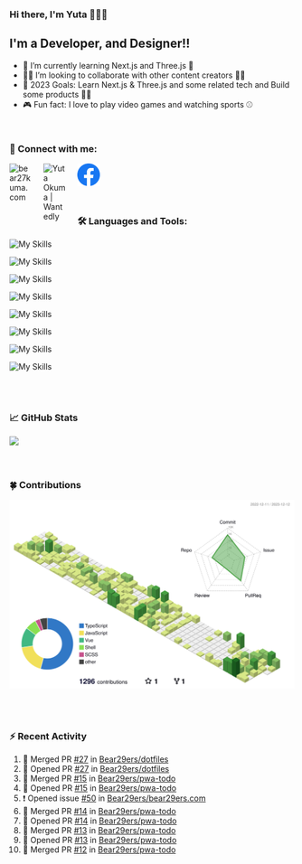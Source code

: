 ### Hi there, I'm Yuta 🤟🏻🐻

## I'm a Developer, and Designer!!

- 🌱 I’m currently learning Next.js and Three.js 🤣
- 👬🏻 I’m looking to collaborate with other content creators 👋🏻
- 🥅 2023 Goals: Learn Next.js & Three.js and some related tech and Build some products 💪🏻
- 🎮 Fun fact: I love to play video games and watching sports ⚾️

<br />

### :wave: Connect with me:

[<img align="left" alt="bear27kuma.com" width="40px" src="https://user-images.githubusercontent.com/39920490/156489586-f125813b-e344-46d6-9306-f5786684b976.jpg" style="margin-right: 20px;" />](https://bear29ers.github.io/)
[<img align="left" alt="Yuta Okuma | Wantedly" width="40px" src="https://user-images.githubusercontent.com/39920490/156489528-fdc520d6-10f1-43b6-8bf8-fadf8dcf1a90.jpg" style="margin-right: 20px;" />](https://www.wantedly.com/id/yuta_okuma_b)
[<img align="left" alt="Yuta Okuma | Facebook" width="40px" src="https://github.com/github/explore/blob/main/topics/facebook/facebook.png?raw=true" style="margin-right: 20px;" />](https://www.facebook.com/kumakuma1129/)

[//]: # '[<img align="left" alt="Yuta Okuma | Instagram" width="40px" src="https://github.com/github/explore/blob/main/topics/instagram/instagram.png?raw=true" />](https://www.instagram.com/bear_27earl/)'

<br />
<br />
<br />
<br />

### :hammer_and_wrench: Languages and Tools:

![My Skills](https://skillicons.dev/icons?i=html,css,sass,tailwind,bootstrap,js,ts)

![My Skills](https://skillicons.dev/icons?i=jquery,threejs,react,emotion,styledcomponents,materialui,nextjs)

![My Skills](https://skillicons.dev/icons?i=vercel,vue,nuxt,vite,nodejs,express,jest)

![My Skills](https://skillicons.dev/icons?i=regex,webpack,babel,php,laravel,mysql,sqlite)

![My Skills](https://skillicons.dev/icons?i=docker,git,github,githubactions,aws,gcp,firebase)

![My Skills](https://skillicons.dev/icons?i=vim,neovim,linux,bash,lua,markdown,svg)

![My Skills](https://skillicons.dev/icons?i=idea,vscode,atom,figma,xd,ps,ai)

![My Skills](https://skillicons.dev/icons?i=pr,ae,postman,sentry,codepen,stackoverflow,discord)

<br />
<br />

### :chart_with_upwards_trend: GitHub Stats

<div style="display: flex;">
    <a href="https://github.com/Bear29ers">
        <img height="220px;" src="https://github-readme-stats-bear29ers.vercel.app/api?username=Bear29ers&show_icons=true&theme=bear">
    </a>
</div>

<br />
<br />

### :four_leaf_clover: Contributions

![](./profile-3d-contrib/profile-green-animate.svg)

<br />
<br />

### :zap: Recent Activity

<!--START_SECTION:activity-->

1. 🎉 Merged PR [#27](https://github.com/Bear29ers/dotfiles/pull/27) in [Bear29ers/dotfiles](https://github.com/Bear29ers/dotfiles)
2. 💪 Opened PR [#27](https://github.com/Bear29ers/dotfiles/pull/27) in [Bear29ers/dotfiles](https://github.com/Bear29ers/dotfiles)
3. 🎉 Merged PR [#15](https://github.com/Bear29ers/pwa-todo/pull/15) in [Bear29ers/pwa-todo](https://github.com/Bear29ers/pwa-todo)
4. 💪 Opened PR [#15](https://github.com/Bear29ers/pwa-todo/pull/15) in [Bear29ers/pwa-todo](https://github.com/Bear29ers/pwa-todo)
5. ❗ Opened issue [#50](https://github.com/Bear29ers/bear29ers.com/issues/50) in [Bear29ers/bear29ers.com](https://github.com/Bear29ers/bear29ers.com)
6. 🎉 Merged PR [#14](https://github.com/Bear29ers/pwa-todo/pull/14) in [Bear29ers/pwa-todo](https://github.com/Bear29ers/pwa-todo)
7. 💪 Opened PR [#14](https://github.com/Bear29ers/pwa-todo/pull/14) in [Bear29ers/pwa-todo](https://github.com/Bear29ers/pwa-todo)
8. 🎉 Merged PR [#13](https://github.com/Bear29ers/pwa-todo/pull/13) in [Bear29ers/pwa-todo](https://github.com/Bear29ers/pwa-todo)
9. 💪 Opened PR [#13](https://github.com/Bear29ers/pwa-todo/pull/13) in [Bear29ers/pwa-todo](https://github.com/Bear29ers/pwa-todo)
10. 🎉 Merged PR [#12](https://github.com/Bear29ers/pwa-todo/pull/12) in [Bear29ers/pwa-todo](https://github.com/Bear29ers/pwa-todo)

<!--END_SECTION:activity-->
